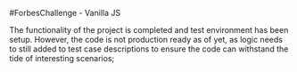 #ForbesChallenge - Vanilla JS

The functionality of the project is completed and test environment has been setup. However, the code is not production ready as of yet, as logic needs to still added to test case descriptions to ensure the code can withstand the tide of interesting scenarios;
